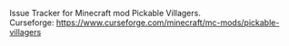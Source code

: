 Issue Tracker for Minecraft mod Pickable Villagers.  
Curseforge: https://www.curseforge.com/minecraft/mc-mods/pickable-villagers
